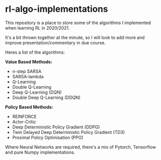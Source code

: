 # rl-algo-implementations

This repository is a place to store some of the algorithms I implemented when learning RL in 2020/2021. 

It's a bit thrown together at the minute, so I will look to add more and improve presentation/commentary in due course.

Heres a list of the algorithms:

**Value Based Methods:**
- n-step SARSA
- SARSA-lambda
- Q-Learning
- Double Q-Learning
- Deep Q-Learning (DQN)
- Double Deep Q-Learning (DDQN)

**Policy Based Methods:**
- REINFORCE
- Actor-Critic
- Deep Deterministic Policy Gradient (DDPG)
- Twin Delayed Deep Deterministic Policy Gradient (TD3)
- Proximal Policy Optimisation (PPO)

Where Neural Networks are required, there's a mix of Pytorch, Tensorflow and pure Numpy implementations.
